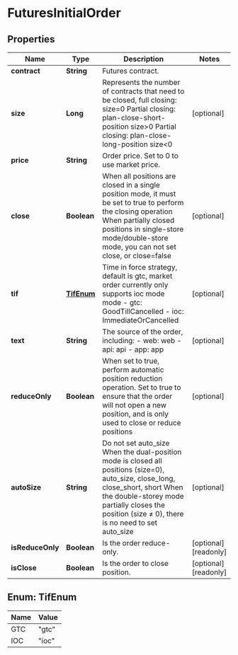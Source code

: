 
# FuturesInitialOrder

## Properties

Name | Type | Description | Notes
------------ | ------------- | ------------- | -------------
**contract** | **String** | Futures contract. | 
**size** | **Long** | Represents the number of contracts that need to be closed, full closing: size&#x3D;0 Partial closing: plan-close-short-position size&gt;0  Partial closing: plan-close-long-position size&lt;0 |  [optional]
**price** | **String** | Order price. Set to 0 to use market price. | 
**close** | **Boolean** | When all positions are closed in a single position mode, it must be set to true to perform the closing operation When partially closed positions in single-store mode/double-store mode, you can not set close, or close&#x3D;false |  [optional]
**tif** | [**TifEnum**](#TifEnum) | Time in force strategy, default is gtc, market order currently only supports ioc mode mode  - gtc: GoodTillCancelled - ioc: ImmediateOrCancelled |  [optional]
**text** | **String** | The source of the order, including: - web: web - api: api - app: app |  [optional]
**reduceOnly** | **Boolean** | When set to true, perform automatic position reduction operation. Set to true to ensure that the order will not open a new position, and is only used to close or reduce positions |  [optional]
**autoSize** | **String** | Do not set auto_size When the dual-position mode is closed all positions (size&#x3D;0), auto_size, close_long, close_short, short When the double-storey mode partially closes the position (size ≠ 0), there is no need to set auto_size |  [optional]
**isReduceOnly** | **Boolean** | Is the order reduce-only. |  [optional] [readonly]
**isClose** | **Boolean** | Is the order to close position. |  [optional] [readonly]

## Enum: TifEnum

Name | Value
---- | -----
GTC | &quot;gtc&quot;
IOC | &quot;ioc&quot;

